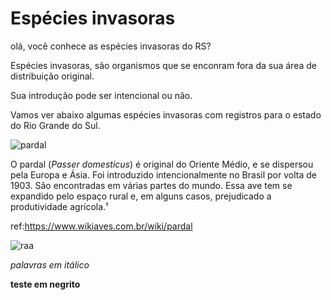 
# Espécies invasoras
olá, você conhece as espécies invasoras do RS?

Espécies invasoras, são organismos que se enconram fora da sua área de distribuição original.

Sua introdução pode ser intencional ou não.

Vamos ver abaixo algumas espécies invasoras com registros para o estado do Rio Grande do Sul.


![pardal](https://user-images.githubusercontent.com/84736761/119880426-9f657b80-bf02-11eb-954c-f47502286f87.png)

 O pardal (*Passer domesticus*) é original do
Oriente Médio, e se dispersou pela Europa e
Ásia.
Foi introduzido intencionalmente no Brasil por
volta de 1903.
São encontradas em várias partes do mundo.
Essa ave tem se expandido pelo espaço rural e,
em alguns casos, prejudicado a produtividade
agrícola.¹

ref:https://www.wikiaves.com.br/wiki/pardal

![raa](https://user-images.githubusercontent.com/84736761/119882851-421ef980-bf05-11eb-935d-886c9c7782b5.png)


*palavras em itálico*


**teste em negrito**
